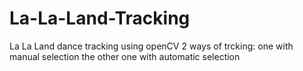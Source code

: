 # La-La-Land-Tracking
La La Land dance tracking using openCV
2 ways of trcking: one with manual selection the other one with automatic selection
